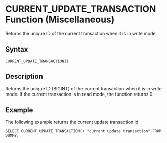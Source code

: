 <!-- loioe04d1f42467544a38ac2125f046793ae -->

# CURRENT\_UPDATE\_TRANSACTION Function \(Miscellaneous\)

Returns the unique ID of the current transaction when it is in write mode.



## Syntax

```
CURRENT_UPDATE_TRANSACTION()
```



## Description

Returns the unique ID \(BIGINT\) of the current transaction when it is in write mode. If the current transaction is in read mode, the function returns 0.



## Example

The following example returns the current update transaction id.

```
SELECT CURRENT_UPDATE_TRANSACTION() "current update transaction" FROM DUMMY;
```


